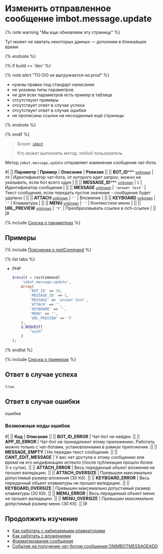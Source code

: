 # Изменить отправленное сообщение imbot.message.update

{% note warning "Мы еще обновляем эту страницу" %}

Тут может не хватать некоторых данных — дополним в ближайшее время

{% endnote %}

{% if build == 'dev' %}

{% note alert "TO-DO _не выгружается на prod_" %}

- нужны правки под стандарт написания
- не указаны типы параметров
- не для всех параметров есть пример в таблице
- отсутствуют примеры
- отсутствует ответ в случае успеха
- отсутствует ответ в случае ошибки
- не прописаны ссылки на несозданные ещё страницы

{% endnote %}

{% endif %}

> Scope: [`imbot`](../../scopes/permissions.md)
>
> Кто может выполнять метод: любой пользователь

Метод `imbot.message.update` отправляет изменения сообщения чат-бота.

#|
|| **Параметр** | **Пример** | **Описание** | **Ревизия** ||
|| **BOT_ID^*^**
[`unknown`](../../data-types.md) | `39` | Идентификатор чат-бота, от которого идет запрос; можно не указывать, если бот всего один | ||
|| **MESSAGE_ID^*^**
[`unknown`](../../data-types.md) | `1` | Идентификатор сообщения | ||
|| **MESSAGE**
[`unknown`](../../data-types.md) | `'answer text'` | Текст сообщения, если передать пустое значение - сообщение будет удалено | ||
|| **ATTACH**
[`unknown`](../../data-types.md) | `''` | Вложение | ||
|| **KEYBOARD**
[`unknown`](../../data-types.md) | `''` | Клавиатура | ||
|| **MENU**
[`unknown`](../../data-types.md) | `''` | Контекстное меню | ||
|| **URL_PREVIEW**
[`unknown`](../../data-types.md) | `'Y'` | Преобразовывать ссылки в rich-ссылки | ||
|#

{% include [Сноска о параметрах](../../../_includes/required.md) %}

## Примеры

{% include [Пояснение о restCommand](../_includes/rest-command.md) %}

{% list tabs %}

- PHP

    ```php
    $result = restCommand(
        'imbot.message.update',
        Array(
            'BOT_ID' => 39,
            'MESSAGE_ID' => 1,
            'MESSAGE' => 'answer text',
            'ATTACH' => '',
            'KEYBOARD' => '',
            'MENU' => '',
            'URL_PREVIEW' => 'Y'
        ),
        $_REQUEST[
            "auth"
        ]
    );
    ```

{% endlist %}

{% include [Сноска о примерах](../../../_includes/examples.md) %}

## Ответ в случае успеха

`true`.

## Ответ в случае ошибки

ошибка

### Возможные коды ошибок

#|
|| **Код** | **Описание** ||
|| **BOT_ID_ERROR** | Чат-бот не найден. ||
|| **APP_ID_ERROR** | Чат-бот не принадлежит этому приложению. Работать можно только с чат-ботами, установленными в рамках приложения. ||
|| **MESSAGE_EMPTY** | Не передан текст сообщения. ||
|| **CANT_EDIT_MESSAGE** | У вас нет доступа к этому сообщению или время на его модификацию истекло (после публикации прошло более 3-х суток). ||
|| **ATTACH_ERROR** | Весь переданный объект вложения не прошел валидацию. ||
|| **ATTACH_OVERSIZE** | Превышен максимально допустимый размер вложения (30 Кб). ||
|| **KEYBOARD_ERROR** | Весь переданный объект клавиатуры не прошел валидацию. ||
|| **KEYBOARD_OVERSIZE** | Превышен максимально допустимый размер клавиатуры (30 Кб). ||
|| **MENU_ERROR** | Весь переданный объект меню не прошел валидацию. ||
|| **MENU_OVERSIZE** | Превышен максимально допустимый размер меню (30 Кб). ||
|#

## Продолжить изучение

- [Как работать с набираемыми клавиатурами](../../chats/messages/keyboards.md)
- [Как работать с вложениями](../../chats/messages/attachments/index.md)
- [Форматирование сообщения](../../chats/messages/index.md)
- [Событие на получение чат-ботом сообщения ONIMBOTMESSAGEADD](./events/index.md)